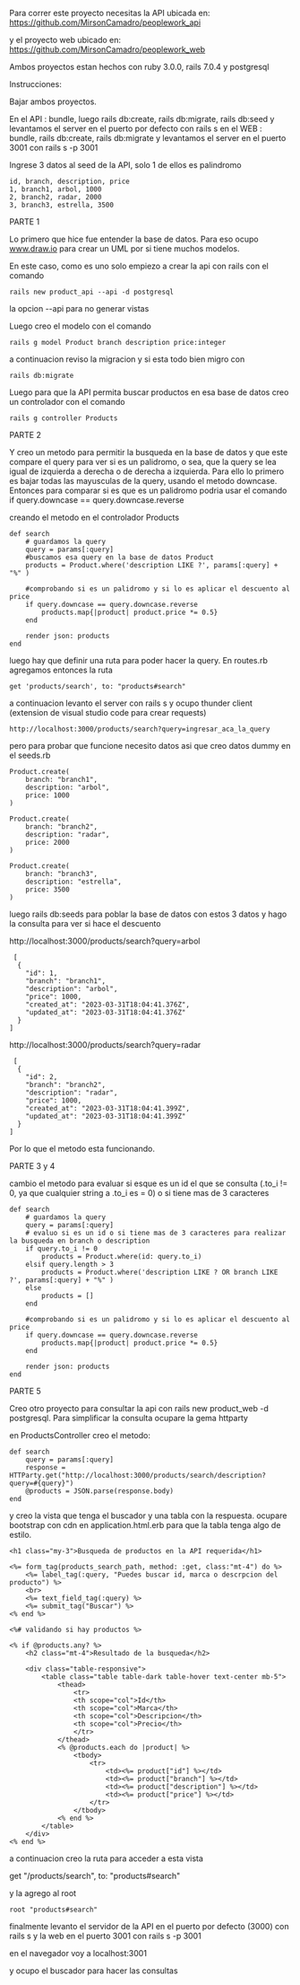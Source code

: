 Para correr este proyecto necesitas la API ubicada en: https://github.com/MirsonCamadro/peoplework_api

y el proyecto web ubicado en: https://github.com/MirsonCamadro/peoplework_web

Ambos proyectos estan hechos con ruby 3.0.0, rails 7.0.4 y postgresql

Instrucciones:

Bajar ambos proyectos.

En el API : 
    bundle, luego rails db:create, rails db:migrate, rails db:seed y levantamos el server en el puerto por defecto con rails s
en el WEB :
    bundle, rails db:create, rails db:migrate y levantamos el server en el puerto 3001 con rails s -p 3001

Ingrese 3 datos al seed de la API, solo 1 de ellos es palindromo

    id, branch, description, price
    1, branch1, arbol, 1000
    2, branch2, radar, 2000
    3, branch3, estrella, 3500


PARTE 1

Lo primero que hice fue entender la base de datos. Para eso ocupo www.draw.io para crear un UML por si tiene muchos modelos.

En este caso, como es uno solo empiezo a crear la api con rails con el comando

    rails new product_api --api -d postgresql

la opcion --api para no generar vistas

Luego creo el modelo con el comando

    rails g model Product branch description price:integer

a continuacion reviso la migracion y si esta todo bien migro con

    rails db:migrate

Luego para que la API permita buscar productos en esa base de datos creo un controlador con el comando

    rails g controller Products


PARTE 2

Y creo un metodo para permitir la busqueda en la base de datos y que este compare el query para ver si es un palidromo, o sea, que la query se lea igual de izquierda a derecha o de derecha a izquierda. Para ello lo primero es bajar todas las mayusculas de la query, usando el metodo downcase. Entonces para comparar si es que es un palidromo podria usar el comando
if query.downcase == query.downcase.reverse

creando el metodo en el controlador Products

    def search
        # guardamos la query
        query = params[:query]
        #buscamos esa query en la base de datos Product
        products = Product.where('description LIKE ?', params[:query] + "%" )
    
        #comprobando si es un palidromo y si lo es aplicar el descuento al price
        if query.downcase == query.downcase.reverse
            products.map{|product| product.price *= 0.5}
        end
    
        render json: products
    end

luego hay que definir una ruta para poder hacer la query. En routes.rb agregamos entonces la ruta

    get 'products/search', to: "products#search"

a continuacion levanto el server con rails s y ocupo thunder client (extension de visual studio code para crear requests)

    http://localhost:3000/products/search?query=ingresar_aca_la_query

pero para probar que funcione necesito datos asi que creo datos dummy en el seeds.rb

    Product.create(
        branch: "branch1",
        description: "arbol",
        price: 1000
    )

    Product.create(
        branch: "branch2",
        description: "radar",
        price: 2000
    )

    Product.create(
        branch: "branch3",
        description: "estrella",
        price: 3500
    )

luego rails db:seeds para poblar la base de datos con estos 3 datos
 y hago la consulta para ver si hace el descuento

 http://localhost:3000/products/search?query=arbol
 
     [
      {
        "id": 1,
        "branch": "branch1",
        "description": "arbol",
        "price": 1000,
        "created_at": "2023-03-31T18:04:41.376Z",
        "updated_at": "2023-03-31T18:04:41.376Z"
      }
    ]
    
 http://localhost:3000/products/search?query=radar

     [
      {
        "id": 2,
        "branch": "branch2",
        "description": "radar",
        "price": 1000,
        "created_at": "2023-03-31T18:04:41.399Z",
        "updated_at": "2023-03-31T18:04:41.399Z"
      }
    ]

Por lo que el metodo esta funcionando.

PARTE 3 y 4

cambio el metodo para evaluar si esque es un id el que se consulta (.to_i != 0, ya que cualquier string a .to_i es = 0) o si tiene mas de 3 caracteres

    def search
        # guardamos la query
        query = params[:query]
        # evaluo si es un id o si tiene mas de 3 caracteres para realizar la busqueda en branch o description
        if query.to_i != 0
            products = Product.where(id: query.to_i)
        elsif query.length > 3
            products = Product.where('description LIKE ? OR branch LIKE ?', params[:query] + "%" )
        else
            products = []
        end
    
        #comprobando si es un palidromo y si lo es aplicar el descuento al price
        if query.downcase == query.downcase.reverse
            products.map{|product| product.price *= 0.5}
        end
    
        render json: products
    end


PARTE 5

Creo otro proyecto para consultar la api con rails new product_web -d postgresql. Para simplificar la consulta ocupare la gema httparty

en ProductsController creo el metodo:

    def search
        query = params[:query]
        response = HTTParty.get("http://localhost:3000/products/search/description?query=#{query}")
        @products = JSON.parse(response.body)
    end


y creo la vista que tenga el buscador y una tabla con la respuesta. ocupare bootstrap con cdn en application.html.erb para que la tabla tenga algo de estilo.

    <h1 class="my-3">Busqueda de productos en la API requerida</h1>

    <%= form_tag(products_search_path, method: :get, class:"mt-4") do %>
        <%= label_tag(:query, "Puedes buscar id, marca o descrpcion del producto") %>
        <br>
        <%= text_field_tag(:query) %>
        <%= submit_tag("Buscar") %>
    <% end %>

    <%# validando si hay productos %>

    <% if @products.any? %>
        <h2 class="mt-4">Resultado de la busqueda</h2>

        <div class="table-responsive">
            <table class="table table-dark table-hover text-center mb-5">
                <thead>
                    <tr>
                    <th scope="col">Id</th>
                    <th scope="col">Marca</th>
                    <th scope="col">Descripcion</th>
                    <th scope="col">Precio</th>
                    </tr>
                </thead>
                <% @products.each do |product| %>
                    <tbody>
                        <tr>
                            <td><%= product["id"] %></td>
                            <td><%= product["branch"] %></td>
                            <td><%= product["description"] %></td>
                            <td><%= product["price"] %></td>
                        </tr>
                    </tbody>
                <% end %>
            </table>
        </div>
    <% end %>

a continuacion creo la ruta para acceder a esta vista

  get "/products/search", to: "products#search"

y la agrego al root

    root "products#search"

finalmente levanto el servidor de la API en el puerto por defecto (3000) con rails s
y la web en el puerto 3001 con rails s -p 3001

en el navegador voy a localhost:3001

y ocupo el buscador para hacer las consultas
